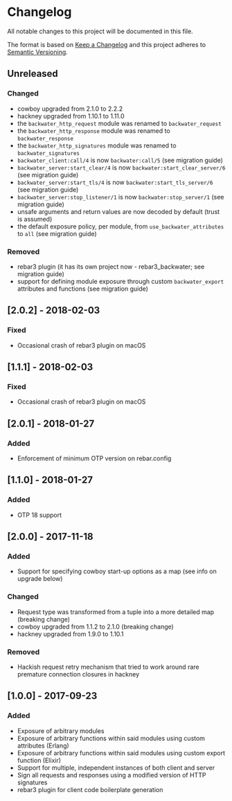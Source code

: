 # Changelog
All notable changes to this project will be documented in this file.

The format is based on [Keep a Changelog](http://keepachangelog.com/en/1.0.0/)
and this project adheres to [Semantic Versioning](http://semver.org/spec/v2.0.0.html).

## Unreleased
### Changed
- cowboy upgraded from 2.1.0 to 2.2.2
- hackney upgraded from 1.10.1 to 1.11.0
- the `backwater_http_request` module was renamed to `backwater_request`
- the `backwater_http_response` module was renamed to `backwater_response`
- the `backwater_http_signatures` module was renamed to `backwater_signatures`
- `backwater_client:call/4` is now `backwater:call/5` (see migration guide)
- `backwater_server:start_clear/4` is now `backwater:start_clear_server/6` (see migration guide)
- `backwater_server:start_tls/4` is now `backwater:start_tls_server/6` (see migration guide)
- `backwater_server:stop_listener/1` is now `backwater:stop_server/1` (see migration guide)
- unsafe arguments and return values are now decoded by default (trust is assumed)
- the default exposure policy, per module, from `use_backwater_attributes` to `all` (see migration guide)
### Removed
- rebar3 plugin (it has its own project now - rebar3_backwater; see migration guide)
- support for defining module exposure through custom `backwater_export` attributes and functions (see migration guide)

## [2.0.2] - 2018-02-03
### Fixed
- Occasional crash of rebar3 plugin on macOS

## [1.1.1] - 2018-02-03
### Fixed
- Occasional crash of rebar3 plugin on macOS

## [2.0.1] - 2018-01-27
### Added
- Enforcement of minimum OTP version on rebar.config

## [1.1.0] - 2018-01-27
### Added
- OTP 18 support

## [2.0.0] - 2017-11-18
### Added
- Support for specifying cowboy start-up options as a map (see info on upgrade below)
### Changed
- Request type was transformed from a tuple into a more detailed map (breaking change)
- cowboy upgraded from 1.1.2 to 2.1.0 (breaking change)
- hackney upgraded from 1.9.0 to 1.10.1
### Removed
- Hackish request retry mechanism that tried to work around rare premature connection closures in hackney

## [1.0.0] - 2017-09-23
### Added
- Exposure of arbitrary modules
- Exposure of arbitrary functions within said modules using custom attributes (Erlang)
- Exposure of arbitrary functions within said modules using custom export function (Elixir)
- Support for multiple, independent instances of both client and server
- Sign all requests and responses using a modified version of HTTP signatures
- rebar3 plugin for client code boilerplate generation
